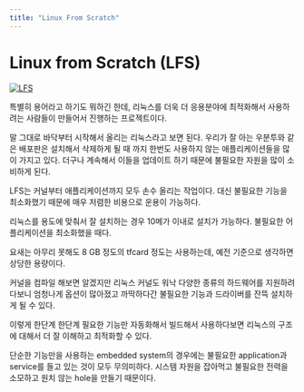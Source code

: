```yaml
---
title: "Linux From Scratch"
---
```

# Linux from Scratch (LFS)

[![LFS](https://img.shields.io/website-up-down-green-red/http/shields.io.svg?label=LFS&style=plastic)](http://www.linuxfromscratch.org)

특별히 용어라고 하기도 뭐하긴 한데, 리눅스를 더욱 더 응용분야에 최적화해서 사용하려는 사람들이 만들어서 진행하는 프로젝트이다.

말 그대로 바닥부터 시작해서 올리는 리눅스라고 보면 된다. 우리가 잘 아는 우분투와 같은 배포판은 설치해서 삭제하게 될 때 까지 한번도 사용하지 않는 애플리케이션들을 많이 가지고 있다. 더구나 계속해서 이들을 업데이트 하기 때문에 불필요한 자원을 많이 소비하게 된다.

LFS는 커널부터 애플리케이션까지 모두 손수 올리는 작업이다. 대신 불필요한 기능을 최소화했기 때문에 매우 저렴한 비용으로 운용이 가능하다.

리눅스를 용도에 맞춰서 잘 설치하는 경우 10메가 이내로 설치가 가능하다. 불필요한 어플리케이션을 최소화했을 때다.

요새는 아무리 못해도 8 GB 정도의 tfcard 정도는 사용하는데, 예전 기준으로 생각하면 상당한 용량이다.

커널을 컴파일 해보면 알겠지만 리눅스 커널도 워낙 다양한 종류의 하드웨어를 지원하려다보니 엄청나게 옵션이 많아졌고 까딱하다간 불필요한 기능과 드라이버를 잔뜩 설치하게 될 수 있다.

이렇게 한단계 한단계 필요한 기능만 자동화해서 빌드해서 사용하다보면 리눅스의 구조에 대해서 더 잘 이해하고 최적화할 수 있다.

단순한 기능만을 사용하는 embedded system의 경우에는 불필요한 application과 service를 들고 있는 것이 모두 무의미하다. 시스템 자원을 잡아먹고 불필요한 전력을 소모하고 원치 않는 hole을 만들기 때문이다.



